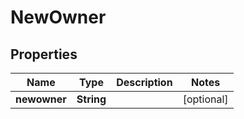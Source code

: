 
# NewOwner

## Properties
Name | Type | Description | Notes
------------ | ------------- | ------------- | -------------
**newowner** | **String** |  |  [optional]



